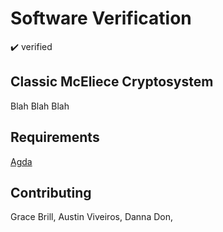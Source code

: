 # Software Verification
✔️ verified

## Classic McEliece Cryptosystem
Blah Blah Blah


## Requirements

[Agda](https://github.com/agda/agda)


## Contributing
Grace Brill,
Austin Viveiros,
Danna Don,
